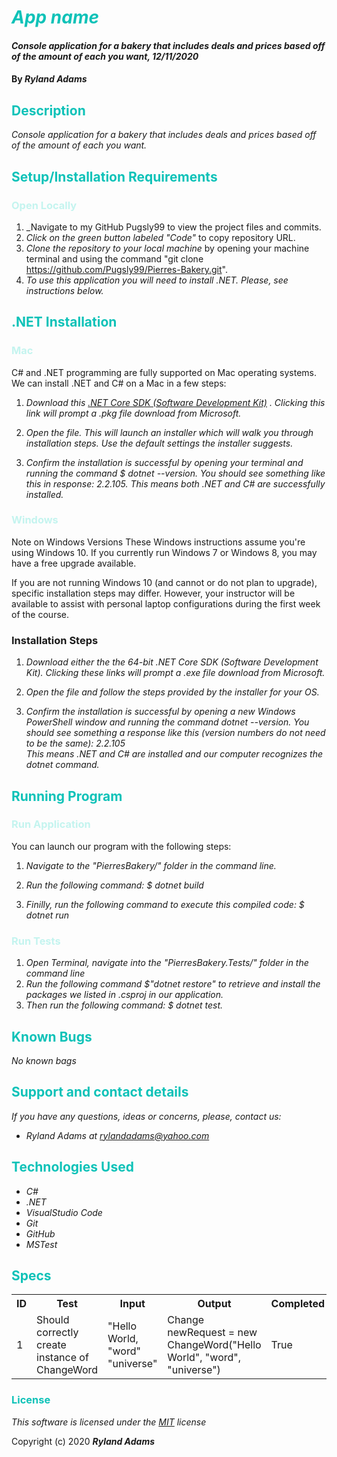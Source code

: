 # <span style="color:#0ec2b8">_App name_</span>

#### _Console application for a bakery that includes deals and prices based off of the amount of each you want, 12/11/2020_

#### By _**Ryland Adams**_

## <span style="color:#0ec2b8">Description</span>

_Console application for a bakery that includes deals and prices based off of the amount of each you want._

## <span style="color:#0ec2b8">Setup/Installation Requirements</span>
### <span style="color:#c4f4ef">Open Locally</span>
1. _Navigate to my GitHub Pugsly99 to view the project files and commits.
2. _Click on the green button labeled "Code"_ to copy repository URL.
3. _Clone the repository to your local machine_ by opening your machine terminal and using the command "git clone https://github.com/Pugsly99/Pierres-Bakery.git".
4. _To use this application you will need to install .NET. Please, see instructions below._
## <span style="color:#0ec2b8">.NET Installation</span> 


### <span style="color:#c4f4ef">Mac</span> 
<p>C# and .NET programming are fully supported on Mac operating systems. We can install .NET and C# on a Mac in a few steps:</p>

1. _Download this [.NET Core SDK (Software Development Kit)](https://dotnet.microsoft.com/download/dotnet-core/thank-you/sdk-2.2.106-macos-x64-installer) . Clicking this link will prompt a .pkg file download from Microsoft._

2. _Open the file. This will launch an installer which will walk you through installation steps. Use the default settings the installer suggests._ 

3. _Confirm the installation is successful by opening your terminal and running the command $ dotnet --version. You should see something like this in response: 2.2.105. This means both .NET and C# are successfully installed._

### <span style="color:#c4f4ef">Windows</span> 
Note on Windows Versions
These Windows instructions assume you're using Windows 10. If you currently run Windows 7 or Windows 8, you may have a free upgrade available.

If you are not running Windows 10 (and cannot or do not plan to upgrade), specific installation steps may differ. However, your instructor will be available to assist with personal laptop configurations during the first week of the course.

### Installation Steps
1. _Download either the the 64-bit .NET Core SDK (Software Development Kit). Clicking these links will prompt a .exe file download from Microsoft._

2. _Open the file and follow the steps provided by the installer for your OS._

3. _Confirm the installation is successful by opening a new Windows PowerShell window and running the command dotnet --version. You should see something a response like this (version numbers do not need to be the same): 2.2.105_<br>
_This means .NET and C# are installed and our computer recognizes the dotnet command._

## <span style="color:#0ec2b8">Running Program</span> 
### <span style="color:#c4f4ef">Run Application</span>
<p>You can launch our program with the following steps:</p>

1. _Navigate to the "PierresBakery/" folder in the command line._

2. _Run the following command: $ dotnet build_

3. _Finilly, run the following command to execute this compiled code: $ dotnet run_


### <span style="color:#c4f4ef">Run Tests</span> 

 1. _Open Terminal, navigate into the "PierresBakery.Tests/" folder in the command line_ 
 2. _Run the following command $"dotnet restore" to retrieve and install the packages we listed in .csproj in our application._
 3. _Then run the following command: $ dotnet test._

## <span style="color:#0ec2b8">Known Bugs</span>

_No known bags_

## <span style="color:#0ec2b8">Support and contact details</span>

_If you have any questions, ideas or concerns, please, contact us:_
* _Ryland Adams at [rylandadams@yahoo.com](mailto:rylandadams@yahoo.com)_


## <span style="color:#0ec2b8">Technologies Used</span>

* _C#_
* _.NET_
* _VisualStudio Code_
* _Git_
* _GitHub_
* _MSTest_


## <span style="color:#0ec2b8">Specs</span>

<table>
  <tr>
    <th>ID
    <th>Test</th>
    <th>Input</th>
    <th>Output</th>
    <th>Completed</th>
  </tr>
  <tr>
    <td>1</td>
    <td>Should correctly create instance of ChangeWord</td>
    <td>"Hello World, "word" "universe"</td>
    <td>Change newRequest = new ChangeWord("Hello World", "word", "universe")</td>
    <td>True</td>
  </tr>
</table>

### <span style="color:#0ec2b8">License</span> 

*This software is licensed under the [MIT](https://choosealicense.com/licenses/mit/) license*

Copyright (c) 2020 **_Ryland Adams_**